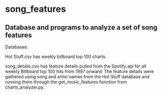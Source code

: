 # song_features
<h2>Database and programs to analyze a set of song features</h2>

Databases:
<p>Hot Stuff.csv has weekly billboard top 100 charts.</p>
<p>song_details.csv has feature details pulled from the Spotify api for all weekly Billboard top 100 hits from 1997 onward.
The feature details were gathered using song and artist names from the Hot Stuff database and running them through the get_music_features function from charts_analyzer.py.</p>
